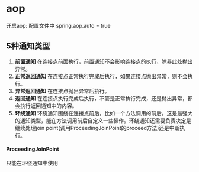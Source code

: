 # aop

开启aop: 配置文件中  spring.aop.auto = true

## 5种通知类型

1. <b>前置通知</b>  在连接点前面执行，前置通知不会影响连接点的执行，除非此处抛出异常。
2. <b>正常返回通知</b>  在连接点正常执行完成后执行，如果连接点抛出异常，则不会执行。
3. <b>异常返回通知</b>  在连接点抛出异常后执行。 
4. <b>返回通知</b>  在连接点执行完成后执行，不管是正常执行完成，还是抛出异常，都会执行返回通知中的内容。 
5. <b>环绕通知</b>  环绕通知围绕在连接点前后，比如一个方法调用的前后。这是最强大的通知类型，能在方法调用前后自定义一些操作。环绕通知还需要负责决定是继续处理join point(调用ProceedingJoinPoint的proceed方法)还是中断执行。

#### ProceedingJoinPoint

只能在环绕通知中使用